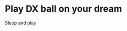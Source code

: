 # Play DX ball on your dream                                                             
Sleep and play
